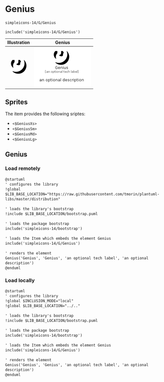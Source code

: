 # Genius


```text
simpleicons-14/G/Genius
```

```text
include('simpleicons-14/G/Genius')
```



| Illustration | Genius |
| :---: | :---: |
| ![illustration for Illustration](../../simpleicons-14/G/Genius.png) | ![illustration for Genius](../../simpleicons-14/G/Genius.Local.png) |



## Sprites
The item provides the following sriptes:

- `<$GeniusXs>`
- `<$GeniusSm>`
- `<$GeniusMd>`
- `<$GeniusLg>`





## Genius

### Load remotely
```plantuml
@startuml
' configures the library
!global $LIB_BASE_LOCATION="https://raw.githubusercontent.com/tmorin/plantuml-libs/master/distribution"

' loads the library's bootstrap
!include $LIB_BASE_LOCATION/bootstrap.puml

' loads the package bootstrap
include('simpleicons-14/bootstrap')

' loads the Item which embeds the element Genius
include('simpleicons-14/G/Genius')

' renders the element
Genius('Genius', 'Genius', 'an optional tech label', 'an optional description')
@enduml
```

### Load locally
```plantuml
@startuml
' configures the library
!global $INCLUSION_MODE="local"
!global $LIB_BASE_LOCATION="../.."

' loads the library's bootstrap
!include $LIB_BASE_LOCATION/bootstrap.puml

' loads the package bootstrap
include('simpleicons-14/bootstrap')

' loads the Item which embeds the element Genius
include('simpleicons-14/G/Genius')

' renders the element
Genius('Genius', 'Genius', 'an optional tech label', 'an optional description')
@enduml
```

